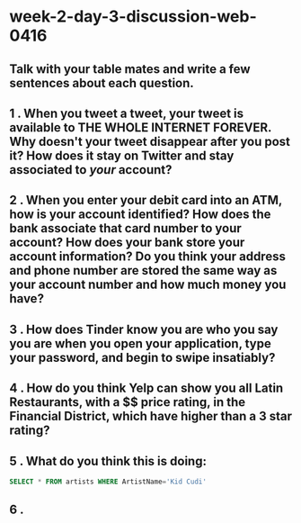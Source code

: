 # week-2-day-3-discussion-web-0416

## Talk with your table mates and write a few sentences about each question.

## 1 . When you tweet a tweet, your tweet is available to THE WHOLE INTERNET FOREVER. Why doesn't your tweet disappear after you post it? How does it stay on Twitter and stay associated to ​_your_​ account?

## 2 . When you enter your debit card into an ATM, how is your account identified? How does the bank associate that card number to your account? How does your bank store your account information? Do you think your address and phone number are stored the same way as your account number and how much money you have? 

## 3 . How does Tinder know you are who you say you are when you open your application, type your password, and begin to swipe insatiably?

## 4 . How do you think Yelp can show you all Latin Restaurants, with a $$ price rating, in the Financial District, which have higher than a 3 star rating?

## 5 . What do you think this is doing:
```sql
SELECT * FROM artists WHERE ArtistName='Kid Cudi'
```

## 6 .
